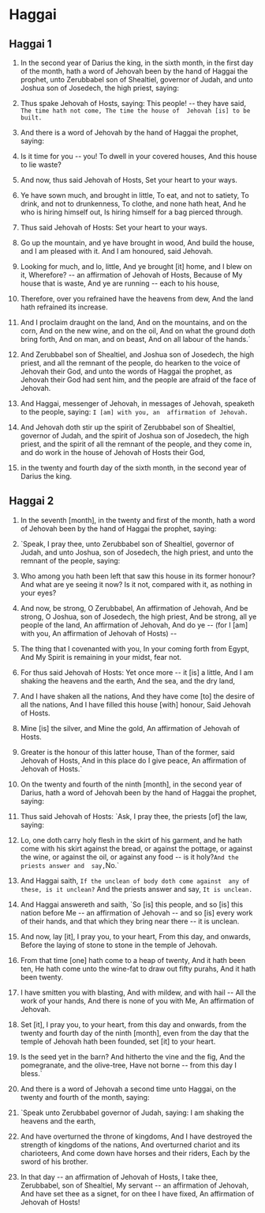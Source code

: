 # Haggai

## Haggai 1

1. In the second year of Darius the king, in the sixth month,  in the first day of the month, hath a word of Jehovah been by  the hand of Haggai the prophet, unto Zerubbabel son of  Shealtiel, governor of Judah, and unto Joshua son of Josedech,  the high priest, saying:

2. Thus spake Jehovah of Hosts, saying: This people! -- they  have said, `The time hath not come, The time the house of  Jehovah [is] to be built.`

3. And there is a word of Jehovah by the hand of Haggai the  prophet, saying:

4. Is it time for you -- you! To dwell in your covered houses,  And this house to lie waste?

5. And now, thus said Jehovah of Hosts, Set your heart to your  ways.

6. Ye have sown much, and brought in little, To eat, and not to  satiety, To drink, and not to drunkenness, To clothe, and none  hath heat, And he who is hiring himself out, Is hiring himself  for a bag pierced through.

7. Thus said Jehovah of Hosts: Set your heart to your ways.

8. Go up the mountain, and ye have brought in wood, And build  the house, and I am pleased with it. And I am honoured, said  Jehovah.

9. Looking for much, and lo, little, And ye brought [it] home,  and I blew on it, Wherefore? -- an affirmation of Jehovah of  Hosts, Because of My house that is waste, And ye are running --  each to his house,

10. Therefore, over you refrained have the heavens from dew,  And the land hath refrained its increase.

11. And I proclaim draught on the land, And on the mountains,  and on the corn, And on the new wine, and on the oil, And on  what the ground doth bring forth, And on man, and on beast, And  on all labour of the hands.`

12. And Zerubbabel son of Shealtiel, and Joshua son of  Josedech, the high priest, and all the remnant of the people,  do hearken to the voice of Jehovah their God, and unto the  words of Haggai the prophet, as Jehovah their God had sent him,  and the people are afraid of the face of Jehovah.

13. And Haggai, messenger of Jehovah, in messages of Jehovah,  speaketh to the people, saying: `I [am] with you, an  affirmation of Jehovah.`

14. And Jehovah doth stir up the spirit of Zerubbabel son of  Shealtiel, governor of Judah, and the spirit of Joshua son of  Josedech, the high priest, and the spirit of all the remnant of  the people, and they come in, and do work in the house of  Jehovah of Hosts their God,

15. in the twenty and fourth day of the sixth month, in the  second year of Darius the king.

## Haggai 2

1. In the seventh [month], in the twenty and first of the  month, hath a word of Jehovah been by the hand of Haggai the  prophet, saying:

2. `Speak, I pray thee, unto Zerubbabel son of Shealtiel,  governor of Judah, and unto Joshua, son of Josedech, the high  priest, and unto the remnant of the people, saying:

3. Who among you hath been left that saw this house in its  former honour? And what are ye seeing it now? Is it not,  compared with it, as nothing in your eyes?

4. And now, be strong, O Zerubbabel, An affirmation of Jehovah,  And be strong, O Joshua, son of Josedech, the high priest, And  be strong, all ye people of the land, An affirmation of  Jehovah, And do ye -- (for I [am] with you, An affirmation of  Jehovah of Hosts) --

5. The thing that I covenanted with you, In your coming forth  from Egypt, And My Spirit is remaining in your midst, fear not.

6. For thus said Jehovah of Hosts: Yet once more -- it [is] a  little, And I am shaking the heavens and the earth, And the  sea, and the dry land,

7. And I have shaken all the nations, And they have come [to]  the desire of all the nations, And I have filled this house  [with] honour, Said Jehovah of Hosts.

8. Mine [is] the silver, and Mine the gold, An affirmation of  Jehovah of Hosts.

9. Greater is the honour of this latter house, Than of the  former, said Jehovah of Hosts, And in this place do I give  peace, An affirmation of Jehovah of Hosts.`

10. On the twenty and fourth of the ninth [month], in the  second year of Darius, hath a word of Jehovah been by the hand  of Haggai the prophet, saying:

11. Thus said Jehovah of Hosts: `Ask, I pray thee, the priests  [of] the law, saying:

12. Lo, one doth carry holy flesh in the skirt of his garment,  and he hath come with his skirt against the bread, or against  the pottage, or against the wine, or against the oil, or  against any food -- is it holy?` And the priests answer and  say, `No.`

13. And Haggai saith, `If the unclean of body doth come against  any of these, is it unclean?` And the priests answer and say,  `It is unclean.`

14. And Haggai answereth and saith, `So [is] this people, and  so [is] this nation before Me -- an affirmation of Jehovah --  and so [is] every work of their hands, and that which they  bring near there -- it is unclean.

15. And now, lay [it], I pray you, to your heart, From this  day, and onwards, Before the laying of stone to stone in the  temple of Jehovah.

16. From that time [one] hath come to a heap of twenty, And it  hath been ten, He hath come unto the wine-fat to draw out fifty  purahs, And it hath been twenty.

17. I have smitten you with blasting, And with mildew, and with  hail -- All the work of your hands, And there is none of you  with Me, An affirmation of Jehovah.

18. Set [it], I pray you, to your heart, from this day and  onwards, from the twenty and fourth day of the ninth [month],  even from the day that the temple of Jehovah hath been founded,  set [it] to your heart.

19. Is the seed yet in the barn? And hitherto the vine and the  fig, And the pomegranate, and the olive-tree, Have not borne --  from this day I bless.`

20. And there is a word of Jehovah a second time unto Haggai,  on the twenty and fourth of the month, saying:

21. `Speak unto Zerubbabel governor of Judah, saying: I am  shaking the heavens and the earth,

22. And have overturned the throne of kingdoms, And I have  destroyed the strength of kingdoms of the nations, And  overturned chariot and its charioteers, And come down have  horses and their riders, Each by the sword of his brother.

23. In that day -- an affirmation of Jehovah of Hosts, I take  thee, Zerubbabel, son of Shealtiel, My servant -- an  affirmation of Jehovah, And have set thee as a signet, for on  thee I have fixed, An affirmation of Jehovah of Hosts!

